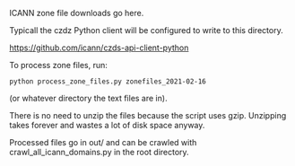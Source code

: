 ICANN zone file downloads go here.

Typicall the czdz Python client will be configured to write to this directory.

https://github.com/icann/czds-api-client-python

To process zone files, run:

```
python process_zone_files.py zonefiles_2021-02-16
```

(or whatever directory the text files are in).

There is no need to unzip the files because the script uses gzip. Unzipping takes
forever and wastes a lot of disk space anyway.

Processed files go in out/ and can be crawled with crawl_all_icann_domains.py in
the root directory.
